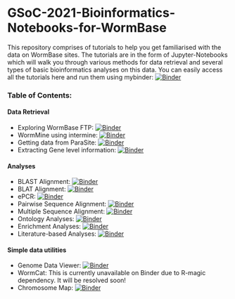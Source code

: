 # GSoC-2021-Bioinformatics-Notebooks-for-WormBase

This repository comprises of tutorials to help you get familiarised with the data on WormBase sites. The tutorials are in the form of Jupyter-Notebooks which will walk you through various methods for data retrieval and several types of basic bioinformatics analyses on this data.
You can easily access all the tutorials here and run them using mybinder: [![Binder](https://mybinder.org/badge_logo.svg)](https://mybinder.org/v2/gh/WormBase/gsoc-2021-bioinformatics-notebooks/da6ac22cfa80b3a6ef72b9d0ec476b57301ff51f)

### Table of Contents:
#### Data Retrieval
- Exploring WormBase FTP: [![Binder](https://mybinder.org/badge_logo.svg)](https://mybinder.org/v2/gh/WormBase/gsoc-2021-bioinformatics-notebooks/da6ac22cfa80b3a6ef72b9d0ec476b57301ff51f?filepath=Tutorial-01-retrieve-data-ftp.ipynb)
- WormMine using intermine: [![Binder](https://mybinder.org/badge_logo.svg)](https://mybinder.org/v2/gh/WormBase/gsoc-2021-bioinformatics-notebooks/da6ac22cfa80b3a6ef72b9d0ec476b57301ff51f?filepath=Tutorial-02-retrieve-data-wormmine.ipynb)
- Getting data from ParaSite: [![Binder](https://mybinder.org/badge_logo.svg)](https://mybinder.org/v2/gh/WormBase/gsoc-2021-bioinformatics-notebooks/da6ac22cfa80b3a6ef72b9d0ec476b57301ff51f?filepath=Tutorial-03-retrieve-data-parasite.ipynb)
- Extracting Gene level information: [![Binder](https://mybinder.org/badge_logo.svg)](https://mybinder.org/v2/gh/WormBase/gsoc-2021-bioinformatics-notebooks/da6ac22cfa80b3a6ef72b9d0ec476b57301ff51f?filepath=Tutorial-04-essential-gene-info.ipynb)

#### Analyses
 - BLAST Alignment: [![Binder](https://mybinder.org/badge_logo.svg)](https://mybinder.org/v2/gh/WormBase/gsoc-2021-bioinformatics-notebooks/da6ac22cfa80b3a6ef72b9d0ec476b57301ff51f?filepath=Tutorial-05-analysis-blast-alignment.ipynb)
 - BLAT Alignment: [![Binder](https://mybinder.org/badge_logo.svg)](https://mybinder.org/v2/gh/WormBase/gsoc-2021-bioinformatics-notebooks/da6ac22cfa80b3a6ef72b9d0ec476b57301ff51f?filepath=Tutorial-06-analysis-blat-alignment.ipynb)
 - ePCR: [![Binder](https://mybinder.org/badge_logo.svg)](https://mybinder.org/v2/gh/WormBase/gsoc-2021-bioinformatics-notebooks/da6ac22cfa80b3a6ef72b9d0ec476b57301ff51f?filepath=Tutorial-07-analysis-epcr-alignment.ipynb)
 - Pairwise Sequence Alignment: [![Binder](https://mybinder.org/badge_logo.svg)](https://mybinder.org/v2/gh/WormBase/gsoc-2021-bioinformatics-notebooks/da6ac22cfa80b3a6ef72b9d0ec476b57301ff51f?filepath=Tutorial-08-analysis-pairwise-alignment.ipynb)
 - Multiple Sequence Alignment: [![Binder](https://mybinder.org/badge_logo.svg)](https://mybinder.org/v2/gh/WormBase/gsoc-2021-bioinformatics-notebooks/da6ac22cfa80b3a6ef72b9d0ec476b57301ff51f?filepath=Tutorial-09-analysis-multiple-alignment.ipynb)
 - Ontology Analyses: [![Binder](https://mybinder.org/badge_logo.svg)](https://mybinder.org/v2/gh/WormBase/gsoc-2021-bioinformatics-notebooks/da6ac22cfa80b3a6ef72b9d0ec476b57301ff51f?filepath=Tutorial-10-analysis-ontology.ipynb)
 - Enrichment Analyses: [![Binder](https://mybinder.org/badge_logo.svg)](https://mybinder.org/v2/gh/WormBase/gsoc-2021-bioinformatics-notebooks/da6ac22cfa80b3a6ef72b9d0ec476b57301ff51f?filepath=Tutorial-11-analysis-enrichment.ipynb)
 - Literature-based Analyses: [![Binder](https://mybinder.org/badge_logo.svg)](https://mybinder.org/v2/gh/WormBase/gsoc-2021-bioinformatics-notebooks/da6ac22cfa80b3a6ef72b9d0ec476b57301ff51f?filepath=Tutorial-12-analysis-literature.ipynb)
 
 #### Simple data utilities
 - Genome Data Viewer: [![Binder](https://mybinder.org/badge_logo.svg)](https://mybinder.org/v2/gh/WormBase/gsoc-2021-bioinformatics-notebooks/da6ac22cfa80b3a6ef72b9d0ec476b57301ff51f?filepath=Tutorial-13-utilities-genome-data-viewer.ipynb)
 - WormCat: This is currently unavailable on Binder due to R-magic dependency. It will be resolved soon!
 - Chromosome Map: [![Binder](https://mybinder.org/badge_logo.svg)](https://mybinder.org/v2/gh/WormBase/gsoc-2021-bioinformatics-notebooks/da6ac22cfa80b3a6ef72b9d0ec476b57301ff51f?filepath=Tutorial-15-utilities-chromosome-map.ipynb)
